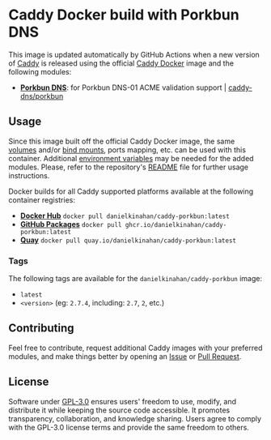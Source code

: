 # Caddy Docker build with Porkbun DNS

This image is updated automatically by GitHub Actions when a new version of [Caddy](https://github.com/caddyserver/caddy) is released using the official [Caddy Docker](https://hub.docker.com/_/caddy) image and the following modules:
- [**Porkbun DNS**](https://github.com/danielkinahan/caddy-custom-builds?tab=readme-ov-file#dns-modules): for Porkbun DNS-01 ACME validation support | [caddy-dns/porkbun](https://github.com/caddy-dns/porkbun)

## Usage

Since this image built off the official Caddy Docker image, the same [volumes](https://docs.docker.com/storage/volumes/) and/or [bind mounts](https://docs.docker.com/storage/bind-mounts/), ports mapping, etc. can be used with this container. Additional [environment variables](https://caddyserver.com/docs/caddyfile/concepts#environment-variables) may be needed for the added modules. Please, refer to the repository's [README](https://github.com/danielkinahan/caddy-custom-builds?tab=readme-ov-file#container-creation) file for further usage instructions.

Docker builds for all Caddy supported platforms available at the following container registries:
- [**Docker Hub**](https://hub.docker.com/r/danielkinahan/caddy-porkbun) `docker pull danielkinahan/caddy-porkbun:latest`
- [**GitHub Packages**](https://ghcr.io/danielkinahan/caddy-porkbun) `docker pull ghcr.io/danielkinahan/caddy-porkbun:latest`
- [**Quay**](https://quay.io/danielkinahan/caddy-porkbun) `docker pull quay.io/danielkinahan/caddy-porkbun:latest`

### Tags

The following tags are available for the `danielkinahan/caddy-porkbun` image:

- `latest`
- `<version>` (eg: `2.7.4`, including: `2.7`, `2`, etc.)

## Contributing

Feel free to contribute, request additional Caddy images with your preferred modules, and make things better by opening an [Issue](https://github.com/danielkinahan/caddy-custom-builds/issues) or [Pull Request](https://github.com/danielkinahan/caddy-custom-builds/pulls).

## License

Software under [GPL-3.0](https://github.com/danielkinahan/caddy-custom-builds/blob/main/LICENSE) ensures users' freedom to use, modify, and distribute it while keeping the source code accessible. It promotes transparency, collaboration, and knowledge sharing. Users agree to comply with the GPL-3.0 license terms and provide the same freedom to others.